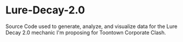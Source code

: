 # Lure-Decay-2.0
Source Code used to generate, analyze, and visualize data for the Lure Decay 2.0 mechanic I'm proposing for Toontown Corporate Clash.
